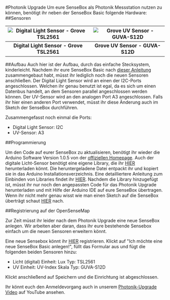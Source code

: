 #Photonik Upgrade
Um eure SenseBox als Photonik Messstation nutzen zu können, benötigt ihr neben der SenseBox Basic folgende Hardware:
##Sensoren


|![Digital Light Sensor - Grove TSL2561](images/digitallight.jpg "Digital Light Sensor - Grove TSL2561")|![Grove UV Sensor - GUVA-S12D](images/uvsensor_resized.jpg "Grove UV Sensor - GUVA-S12D")|
|:--------:|:--------:|
|**Digital Light Sensor - Grove TSL2561**|**Grove UV Sensor - GUVA-S12D**|

##Aufbau
Auch hier ist der Aufbau, durch das einfache Stecksystem, kinderleicht. Nachdem ihr eure SenseBox Basic nach [dieser Anleitung](https://github.com/sensebox/OER/blob/master/SenseBoxBasic.md) zusammengebaut habt, müsst ihr lediglich noch die neuen Sensoren anschließen.
Der Digital Light Sensor wird an einen der I2C-Ports angeschlossen. Welchen ihr genau benutzt ist egal, da es sich um einen Datenbus handelt, an dem Sensoren parallel angeschlossen werden können.
Der UV-Sensor wird an den analogen Port A3 angeschlossen. Falls ihr hier einen anderen Port verwendet, müsst ihr diese Änderung auch im Sketch der SenseBox durchführen.

Zusammengefasst noch einmal die Ports:
- Digital Light Sensor:    I2C
- UV-Sensor:               A3

##Programmierung

Um den Code auf eurer SenseBox zu aktualisieren, benötigt ihr wieder die Arduino Software Version 1.0.5 von der [offiziellen Homepage](http://www.arduino.cc). Auch der digitale Licht-Sensor benötigt eine eigene Library, die ihr [HIER](libs/Digital_Light_Sensor.zip) herunterladen könnt. Die heruntergeladene Datei entpackt ihr und kopiert sie in das Arduino Installationsverzeichnis. Eine detailliertere Anleitung zum Einbinden von Libraries findet ihr [HIER](https://github.com/sensebox/OER/blob/master/SenseBoxBasic.md).
Nachdem die Library hinzugefügt ist, müsst ihr nur noch den angepassten Code für das Photonik Upgrade herunterladen und mit Hilfe der Arduino IDE auf eure SenseBox übertragen. Wenn ihr nicht mehr genau wisst wie man einen Sketch auf die SenseBox überträgt schaut [HIER](https://github.com/sensebox/OER/blob/master/SenseBoxBasic.md) nach.

##Registrierung auf der OpenSenseMap

Zur Zeit müsst ihr leider nach dem Photonik Upgrade eine neue SenseBox anlegen. Wir arbeiten aber daran, dass ihr eure bestehende Sensebox einfach um die neuen Sensoren erweitern könnt.

Eine neue Sensebox könnt ihr [HIER](http://opensensemap.org/#/register) registrieren. Klickt auf "Ich möchte eine neue SenseBox Basic anlegen!", füllt das Formular aus und fügt die folgenden beiden Sensoren hinzu:
- Licht (digital)         Einheit: Lux                   Typ: TSL2561
- UV                       Einheit: UV-Index Skala        Typ: GUVA-S12D

Klickt anschließend auf Speichern und die Einrichtung ist abgeschlossen.

Ihr könnt euch den Anmeldevorgang auch in unserem [Photonik-Upgrade Video](http://youtu.be/9OJruEILxqM) auf YouTube ansehen.



